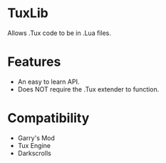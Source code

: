 # TuxLib
Allows .Tux code to be in .Lua files.

# Features

- An easy to learn API.
- Does NOT require the .Tux extender to function.

# Compatibility

- Garry's Mod
- Tux Engine
- Darkscrolls
